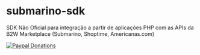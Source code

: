 # submarino-sdk

SDK Não Oficial para integração a partir de aplicações PHP com as APIs da B2W Marketplace (Submarino, Shoptime, Americanas.com)

[![Paypal Donations](https://www.paypalobjects.com/en_US/i/btn/btn_donate_SM.gif)](https://www.paypal.com/cgi-bin/webscr?cmd=_s-xclick&hosted_button_id=EK6F2WRKG7GNN&item_name=submarino-sdk)
